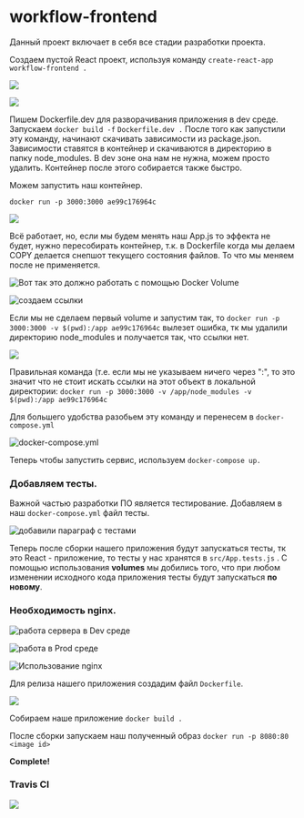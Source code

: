 # workflow-frontend

Данный проект включает в себя все стадии разработки проекта.

Создаем пустой React проект, используя команду `create-react-app workflow-frontend .`

![](../.gitbook/assets/image%20%283%29.png)

![](../.gitbook/assets/image%20%2814%29.png)

Пишем Dockerfile.dev для разворачивания приложения в dev среде. Запускаем `docker build -f` `Dockerfile.dev .` После того как запустили эту команду, начинают скачивать зависимости из package.json. Зависимости ставятся в контейнер и скачиваются в директорию в папку node\_modules. В dev зоне она нам не нужна, можем просто удалить. Контейнер после этого собирается также быстро. 

Можем запустить наш контейнер.

 `docker run -p 3000:3000 ae99c176964c`

![](../.gitbook/assets/image%20%285%29.png)

 Всё работает, но, если мы будем менять наш App.js то эффекта не будет, нужно пересобирать контейнер, т.к. в Dockerfile когда мы делаем COPY делается снепшот текущего состояния файлов. То что мы меняем после не применяется.

![&#x412;&#x43E;&#x442; &#x442;&#x430;&#x43A; &#x44D;&#x442;&#x43E; &#x434;&#x43E;&#x43B;&#x436;&#x43D;&#x43E; &#x440;&#x430;&#x431;&#x43E;&#x442;&#x430;&#x442;&#x44C; &#x441; &#x43F;&#x43E;&#x43C;&#x43E;&#x449;&#x44C;&#x44E; Docker Volume](../.gitbook/assets/image%20%287%29.png)

![&#x441;&#x43E;&#x437;&#x434;&#x430;&#x435;&#x43C; &#x441;&#x441;&#x44B;&#x43B;&#x43A;&#x438; ](../.gitbook/assets/image%20%2811%29.png)

Если мы не сделаем первый volume и запустим так, то  `docker run -p 3000:3000 -v $(pwd):/app ae99c176964c` вылезет ошибка, тк мы удалили директорию node\_modules и получается так, что ссылки нет.

![](../.gitbook/assets/image.png)

Правильная команда \(т.е. если мы не указываем ничего через ":", то это значит что не стоит искать ссылки на этот объект в локальной директории: `docker run -p 3000:3000 -v /app/node_modules -v $(pwd):/app ae99c176964c` 

Для большего удобства разобьем эту команду и перенесем в `docker-compose.yml` 

![docker-compose.yml](../.gitbook/assets/image%20%2810%29.png)

Теперь чтобы запустить сервис, используем `docker-compose up.`

### Добавляем тесты.

Важной частью разработки ПО является тестирование. Добавляем в наш `docker-compose.yml` файл тесты.

![&#x434;&#x43E;&#x431;&#x430;&#x432;&#x438;&#x43B;&#x438; &#x43F;&#x430;&#x440;&#x430;&#x433;&#x440;&#x430;&#x444; &#x441; &#x442;&#x435;&#x441;&#x442;&#x430;&#x43C;&#x438;](../.gitbook/assets/image%20%2812%29.png)

Теперь после сборки нашего приложения будут запускаться тесты, тк это React - приложение, то тесты у нас хранятся в `src/App.tests.js` . С помощью использования **volumes** мы добились того, что при любом изменении исходного кода приложения тесты будут запускаться **по новому**.

### Необходимость nginx.

![&#x440;&#x430;&#x431;&#x43E;&#x442;&#x430; &#x441;&#x435;&#x440;&#x432;&#x435;&#x440;&#x430; &#x432; Dev &#x441;&#x440;&#x435;&#x434;&#x435;](../.gitbook/assets/image%20%2813%29.png)

![&#x440;&#x430;&#x431;&#x43E;&#x442;&#x430; &#x432; Prod &#x441;&#x440;&#x435;&#x434;&#x435;](../.gitbook/assets/image%20%284%29.png)

![&#x418;&#x441;&#x43F;&#x43E;&#x43B;&#x44C;&#x437;&#x43E;&#x432;&#x430;&#x43D;&#x438;&#x435; nginx ](../.gitbook/assets/image%20%286%29.png)

Для релиза нашего приложения создадим файл `Dockerfile`.

![](../.gitbook/assets/image%20%288%29.png)

Собираем наше приложение `docker build .`

После сборки запускаем наш полученный образ `docker run -p 8080:80 <image id>`

**Complete!**

### Travis CI

![](../.gitbook/assets/image%20%281%29.png)

